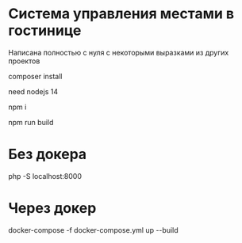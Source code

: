 # Система управления местами в гостинице

Написана полностью с нуля с некоторыми выразками из других проектов

composer install

need nodejs 14

npm i

npm run build

# Без докера
php -S localhost:8000

# Через докер
docker-compose -f docker-compose.yml up --build